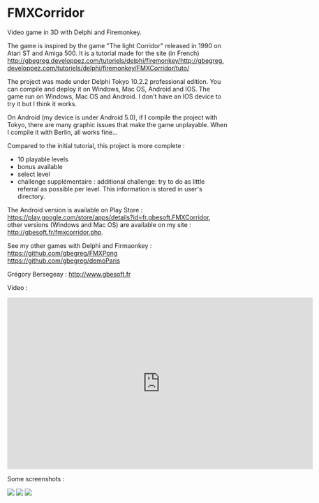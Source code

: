 # FMXCorridor
Video game in 3D with Delphi and Firemonkey. 

The game is inspired by the game "The light Corridor" released in 1990 on Atari ST and Amiga 500.
It is a tutorial made for the site (in French) http://gbegreg.developpez.com/tutoriels/delphi/firemonkey/http://gbegreg.developpez.com/tutoriels/delphi/firemonkey/FMXCorridor/tuto/

The project was made under Delphi Tokyo 10.2.2 professional edition. You can compile and deploy it on Windows, Mac OS, Android and IOS.
The game run on Windows, Mac OS and Android. I don't have an IOS device to try it but I think it works.

On Android (my device is under Android 5.0), if I compile the project with Tokyo, there are many graphic issues that make the game unplayable.
When I compile it with Berlin, all works fine...

Compared to the initial tutorial, this project is more complete : 
- 10 playable levels
- bonus available
- select level
- challenge supplémentaire : additional challenge: try to do as little referral as possible per level. This information is stored in user's directory.

The Android version is available on Play Store : https://play.google.com/store/apps/details?id=fr.gbesoft.FMXCorridor, other versions (Windows and Mac OS) are available on my site : http://gbesoft.fr/fmxcorridor.php.

See my other games with Delphi and Firmaonkey :<br>
https://github.com/gbegreg/FMXPong<br>
https://github.com/gbegreg/demoParis

Grégory Bersegeay : http://www.gbesoft.fr

Video :
<iframe width="700" height="393" src="https://www.youtube.com/embed/Dnc4CVbXO38" frameborder="0" allow="autoplay; encrypted-media" allowfullscreen></iframe>

Some screenshots :

<img src="https://github.com/gbegreg/FMXCorridor/blob/master/img/capture1.png">
<img src="https://github.com/gbegreg/FMXCorridor/blob/master/img/capture2.png">
<img src="https://github.com/gbegreg/FMXCorridor/blob/master/img/capture3.png">
